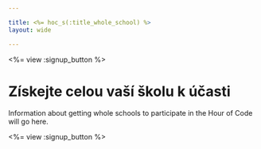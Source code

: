 ```yaml
---

title: <%= hoc_s(:title_whole_school) %>
layout: wide

---
```


<%= view :signup_button %>

# Získejte celou vaší školu k účasti

Information about getting whole schools to participate in the Hour of Code will go here.

<%= view :signup_button %>